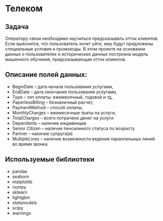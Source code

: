 #  Телеком
## Задача
Оператору связи необходимо научиться предсказывать отток клиентов. Если выяснится, что пользователь хочет уйти, ему будут предложены специальные условия и промокоды.  В этом проекте на основании данных о пользователях и исторических данных построена модель машинного обучения, предсказывающая отток клиентов.


## Описание полей данных:
- BeginDate – дата начала пользования услугами,
- EndDate – дата окончания пользования услугами,
- Type – тип оплаты: ежемесячный, годовой и тд,
- PaperlessBilling – безналичный расчет,
- PaymentMethod – способ оплаты,
- MonthlyCharges – ежемесячные траты на услуги,
- TotalCharges – всего потрачено денег на услуги
- Dependents – наличие иждивенцев
- Senior Citizen – наличие пенсионного статуса по возрасту
- Partner – наличие супруга(и)
- MultipleLines – наличие возможности ведения параллельных линий во время звонка

## Используемые библиотеки
- pandas
- seaborn
- matplotlib
- numpy
- sklearn
- lightgbm
- statsmodels
- scipy
- warnings
